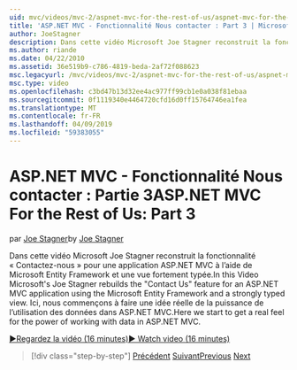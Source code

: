 ```yaml
---
uid: mvc/videos/mvc-2/aspnet-mvc-for-the-rest-of-us/aspnet-mvc-for-the-rest-of-us-part-3
title: 'ASP.NET MVC - Fonctionnalité Nous contacter : Part 3 | Microsoft Docs'
author: JoeStagner
description: Dans cette vidéo Microsoft Joe Stagner reconstruit la fonctionnalité « Nous contacter » pour une application ASP.NET MVC à l’aide de Microsoft Entity Framework et un ty fortement...
ms.author: riande
ms.date: 04/22/2010
ms.assetid: 36e519b9-c786-4819-beda-2af72f088623
msc.legacyurl: /mvc/videos/mvc-2/aspnet-mvc-for-the-rest-of-us/aspnet-mvc-for-the-rest-of-us-part-3
msc.type: video
ms.openlocfilehash: c3bd47b13d32ee4ac977ff99cb1e0a038f81ebaa
ms.sourcegitcommit: 0f1119340e4464720cfd16d0ff15764746ea1fea
ms.translationtype: MT
ms.contentlocale: fr-FR
ms.lasthandoff: 04/09/2019
ms.locfileid: "59383055"
---
```

# <a name="aspnet-mvc-for-the-rest-of-us-part-3"></a><span data-ttu-id="d7d6e-103">ASP.NET MVC - Fonctionnalité Nous contacter : Partie 3</span><span class="sxs-lookup"><span data-stu-id="d7d6e-103">ASP.NET MVC For the Rest of Us: Part 3</span></span>

<span data-ttu-id="d7d6e-104">par [Joe Stagner](https://github.com/JoeStagner)</span><span class="sxs-lookup"><span data-stu-id="d7d6e-104">by [Joe Stagner](https://github.com/JoeStagner)</span></span>

<span data-ttu-id="d7d6e-105">Dans cette vidéo Microsoft Joe Stagner reconstruit la fonctionnalité « Contactez-nous » pour une application ASP.NET MVC à l’aide de Microsoft Entity Framework et une vue fortement typée.</span><span class="sxs-lookup"><span data-stu-id="d7d6e-105">In this Video Microsoft's Joe Stagner rebuilds the "Contact Us" feature for an ASP.NET MVC application using the Microsoft Entity Framework and a strongly typed view.</span></span> <span data-ttu-id="d7d6e-106">Ici, nous commençons à faire une idée réelle de la puissance de l’utilisation des données dans ASP.NET MVC.</span><span class="sxs-lookup"><span data-stu-id="d7d6e-106">Here we start to get a real feel for the power of working with data in ASP.NET MVC.</span></span>

[<span data-ttu-id="d7d6e-107">&#9654;Regardez la vidéo (16 minutes)</span><span class="sxs-lookup"><span data-stu-id="d7d6e-107">&#9654; Watch video (16 minutes)</span></span>](https://channel9.msdn.com/Blogs/ASP-NET-Site-Videos/aspnet-mvc-for-the-rest-of-us-part-3)

> [!div class="step-by-step"]
> <span data-ttu-id="d7d6e-108">[Précédent](aspnet-mvc-for-the-rest-of-us-part-2.md)
> [Suivant](aspnet-mvc-for-the-rest-of-us-part-4.md)</span><span class="sxs-lookup"><span data-stu-id="d7d6e-108">[Previous](aspnet-mvc-for-the-rest-of-us-part-2.md)
[Next](aspnet-mvc-for-the-rest-of-us-part-4.md)</span></span>
